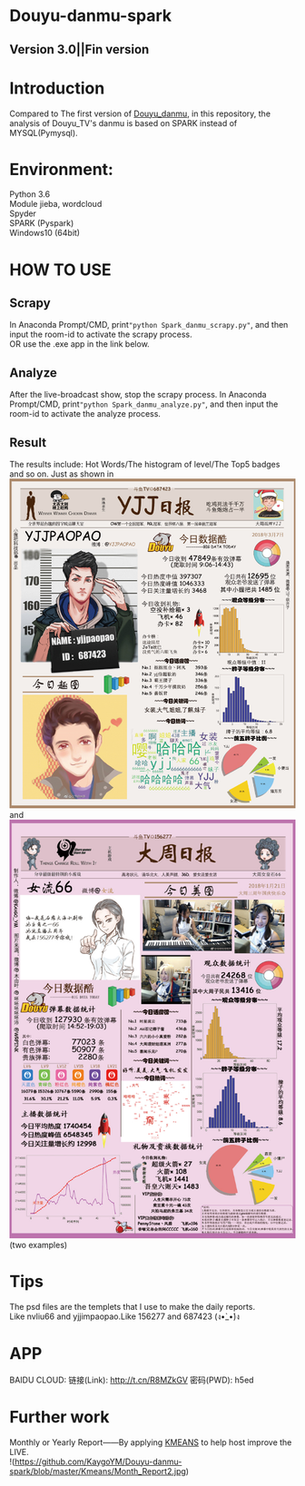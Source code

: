 ﻿Douyu-danmu-spark
====
Version 3.0||Fin version
----
# Introduction</br>
Compared to The first version of [Douyu_danmu](https://github.com/KaygoYM/Data-Mining/tree/master/Data_Mining_App/DouyuTV), in this repository, the analysis of Douyu_TV's danmu is based on SPARK instead of MYSQL(Pymysql).</br>
# Environment:</br>
Python 3.6</br>
Module jieba, wordcloud</br>
Spyder</br>
SPARK (Pyspark)</br>
Windows10 (64bit)</br>
# HOW TO USE
## Scrapy
In Anaconda Prompt/CMD, print`"python Spark_danmu_scrapy.py"`, and then input the room-id to activate the scrapy process.</br>
OR use the .exe app in the link below.
## Analyze
After the live-broadcast show, stop the scrapy process. In Anaconda Prompt/CMD, print`"python Spark_danmu_analyze.py"`, and then input the room-id to activate the analyze process.</br>
## Result
The results include: Hot Words/The histogram of level/The Top5 badges and so on. Just as shown in ![687423_03_07_2018.jpg](https://github.com/KaygoYM/Douyu-danmu-spark/blob/master/Reports/687423_03_07_2018.jpg)</br> and </br>![156277_01_21_2018.jpg](https://github.com/KaygoYM/Douyu-danmu-spark/blob/master/Reports/156277_01_21_2018.jpg)</br>(two examples)</br>
# Tips
The psd files are the templets that I use to make the daily reports.</br>
Like nvliu66 and yjjimpaopao.Like 156277 and 687423 (ง•̀_•́)ง </br>
# APP

BAIDU CLOUD: 链接(Link): http://t.cn/R8MZkGV 密码(PWD): h5ed </br>
# Further work
Monthly or Yearly Report——By applying [KMEANS](https://github.com/KaygoYM/Douyu-danmu-spark/tree/master/Kmeans) to help host improve the LIVE.</br>
!(https://github.com/KaygoYM/Douyu-danmu-spark/blob/master/Kmeans/Month_Report2.jpg)</br>
